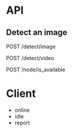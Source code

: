 # API

## Detect an image
POST /detect/image


POST /detect/video


POST /node/is_available



# Client
+ online
+ idle
+ report